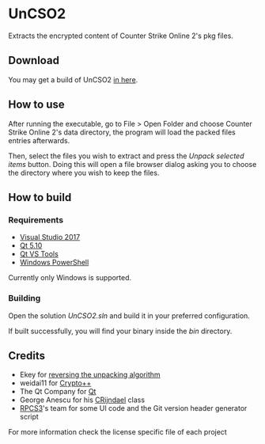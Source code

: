 # UnCSO2
Extracts the encrypted content of Counter Strike Online 2's pkg files.

## Download 
You may get a build of UnCSO2 [in here](https://github.com/Ochii/UnCSO2/releases).

## How to use
After running the executable, go to File > Open Folder and choose Counter Strike Online 2's data directory, the program will load the packed files entries afterwards.

Then, select the files you wish to extract and press the *Unpack selected items* button. Doing this will open a file browser dialog asking you to choose the directory where you wish to keep the files.

## How to build

### Requirements
- [Visual Studio 2017](https://www.visualstudio.com/downloads/)
- [Qt 5.10](https://www.qt.io/download)
- [Qt VS Tools](http://doc.qt.io/qtvstools/qtvstools-getting-started.html)
- [Windows PowerShell](https://docs.microsoft.com/en-us/powershell/scripting/setup/installing-windows-powershell)

Currently only Windows is supported.

### Building
Open the solution *UnCSO2.sln* and build it in your preferred configuration.

If built successfully, you will find your binary inside the *bin* directory.

## Credits

- Ekey for [reversing the unpacking algorithm](http://forum.xentax.com/viewtopic.php?f=21&t=11117)
- weidai11 for [Crypto++](https://www.cryptopp.com/)
- The Qt Company for [Qt](https://www.qt.io/)
- George Anescu for his [CRijndael](https://www.codeproject.com/Articles/1380/A-C-Implementation-of-the-Rijndael-Encryption-Decr) class
- [RPCS3](https://rpcs3.net/)'s team for some UI code and the Git version header generator script

For more information check the license specific file of each project
